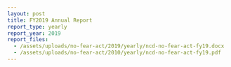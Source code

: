 ```yaml
---
layout: post
title: FY2019 Annual Report
report_type: yearly
report_year: 2019
report_files:
  - /assets/uploads/no-fear-act/2019/yearly/ncd-no-fear-act-fy19.docx
  - /assets/uploads/no-fear-act/2010/yearly/ncd-no-fear-act-fy19.pdf
---
```

